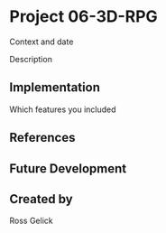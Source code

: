 # Project 06-3D-RPG
Context and date

Description

## Implementation
Which features you included

## References

## Future Development

## Created by
Ross Gelick
